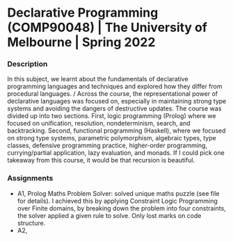 # Declarative Programming (COMP90048) | The University of Melbourne | Spring 2022

### Description
In this subject, we learnt about the fundamentals of declarative programming languages and techniques and explored how they differ from procedural languages. /
Across the course, the representational power of declarative languages was focused on, especially in maintaining strong type systems and avoiding the dangers of destructive updates.
The course was divided up into two sections. First, logic programming (Prolog) where we focused on unification, resolution, nondeterminism, search, and backtracking. Second, functional programming (Haskell), where we focused on strong type systems, parametric polymorphism, algebraic types, type classes, defensive programming practice, higher-order programming, currying/partial application, lazy evaluation, and monads.
If I could pick one takeaway from this course, it would be that recursion is beautiful.
### Assignments
- A1, Prolog Maths Problem Solver: solved unique maths puzzle (see file for details). I achieved this by applying Constraint Logic Programming over Finite domains, by breaking down the problem into four constraints, the solver applied a given rule to solve. Only lost marks on code structure.
- A2, 